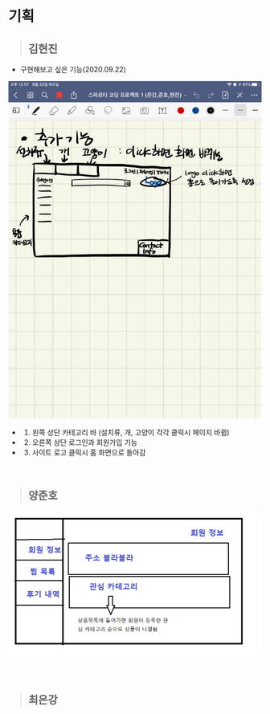 # 기획

> ## 김현진



- 구현해보고 싶은 기능(2020.09.22)

![](./김현진/기획_0922.jpg)


  - 1. 왼쪽 상단 카테고리 바 (설치류, 개, 고양이 각각 클릭시 페이지 바뀜)
  - 2. 오른쪽 상단 로그인과 회원가입 기능
  - 3. 사이트 로고 클릭시 홈 화면으로 돌아감

<BR>


> ## 양준호

![](./양준호/기획0926.png)


<BR>


> ## 최은강
